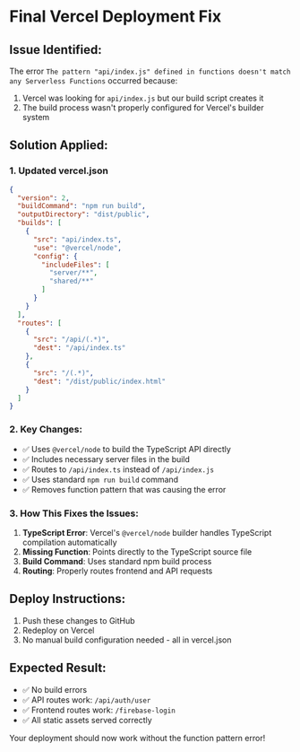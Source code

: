 # Final Vercel Deployment Fix

## Issue Identified:
The error `The pattern "api/index.js" defined in functions doesn't match any Serverless Functions` occurred because:
1. Vercel was looking for `api/index.js` but our build script creates it
2. The build process wasn't properly configured for Vercel's builder system

## Solution Applied:

### 1. Updated vercel.json
```json
{
  "version": 2,
  "buildCommand": "npm run build",
  "outputDirectory": "dist/public",
  "builds": [
    {
      "src": "api/index.ts",
      "use": "@vercel/node",
      "config": {
        "includeFiles": [
          "server/**",
          "shared/**"
        ]
      }
    }
  ],
  "routes": [
    {
      "src": "/api/(.*)",
      "dest": "/api/index.ts"
    },
    {
      "src": "/(.*)",
      "dest": "/dist/public/index.html"
    }
  ]
}
```

### 2. Key Changes:
- ✅ Uses `@vercel/node` to build the TypeScript API directly
- ✅ Includes necessary server files in the build
- ✅ Routes to `/api/index.ts` instead of `/api/index.js`
- ✅ Uses standard `npm run build` command
- ✅ Removes function pattern that was causing the error

### 3. How This Fixes the Issues:
1. **TypeScript Error**: Vercel's `@vercel/node` builder handles TypeScript compilation automatically
2. **Missing Function**: Points directly to the TypeScript source file
3. **Build Command**: Uses standard npm build process
4. **Routing**: Properly routes frontend and API requests

## Deploy Instructions:
1. Push these changes to GitHub
2. Redeploy on Vercel
3. No manual build configuration needed - all in vercel.json

## Expected Result:
- ✅ No build errors
- ✅ API routes work: `/api/auth/user`
- ✅ Frontend routes work: `/firebase-login`
- ✅ All static assets served correctly

Your deployment should now work without the function pattern error!